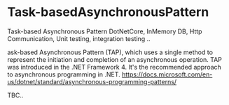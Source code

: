 # Task-basedAsynchronousPattern
Task-based Asynchronous Pattern DotNetCore,  InMemory DB, Http Communication, Unit testing, integration testing ..

ask-based Asynchronous Pattern (TAP), which uses a single method to represent the initiation and completion of an asynchronous operation. 
TAP was introduced in the .NET Framework 4. It's the recommended approach to asynchronous programming in .NET.
https://docs.microsoft.com/en-us/dotnet/standard/asynchronous-programming-patterns/

TBC..
